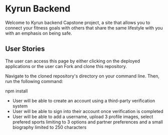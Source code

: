 # Kyrun Backend

Welcome to Kyrun backend Capstone project, a site that allows you to connect your fitness goals with others that share the same lifestyle with you with an emphasis on being safe.

## User Stories

The user can access this page by either clicking on the deployed applications or the user can Fork and clone this repository.

Navigate to the cloned repository's directory on your command line. Then, run the following command:

npm install

- User will be able to create an account using a third-party verification system
- User will be able to sign into their account once verification is completed
- User will be able to add a username, upload 3 profile images, select prefered sports limiting to 3 options and partner preferences and a small biography limited to 250 characters
